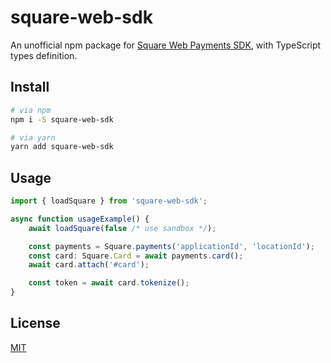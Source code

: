 # square-web-sdk

An unofficial npm package for [Square Web Payments SDK](https://developer.squareup.com/reference/sdks/web/payments),
with TypeScript types definition.

## Install

```bash
# via npm
npm i -S square-web-sdk

# via yarn
yarn add square-web-sdk
```

## Usage

```typescript
import { loadSquare } from 'square-web-sdk';

async function usageExample() {
    await loadSquare(false /* use sandbox */);

    const payments = Square.payments('applicationId', 'locationId');
    const card: Square.Card = await payments.card();
    await card.attach('#card');

    const token = await card.tokenize();
}
```

## License

[MIT](./LICENSE)
